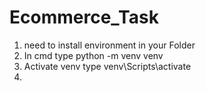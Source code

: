 # Ecommerce_Task



1) need to install environment in your Folder
2) In cmd type python -m venv venv
3) Activate venv type venv\Scripts\activate
4) 
